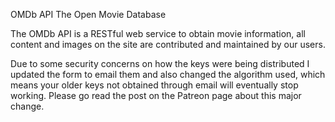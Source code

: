 OMDb API
The Open Movie Database

The OMDb API is a RESTful web service to obtain movie information, all content and images on the site are contributed and maintained by our users. 


Due to some security concerns on how the keys were being distributed I updated the form to email them and also changed the algorithm used, which means your older keys not obtained through email will eventually stop working. 
Please go read the post on the Patreon page about this major change. 
